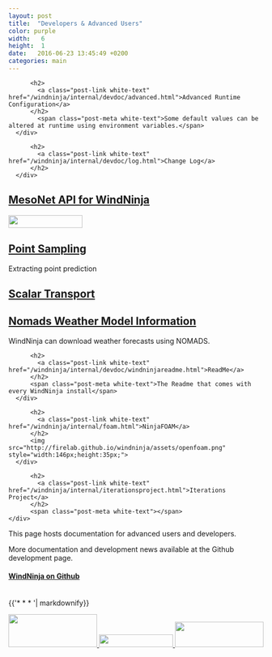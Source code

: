 ```yaml
---
layout: post
title:  "Developers & Advanced Users"
color: purple
width:   6
height:  1
date:   2016-06-23 13:45:49 +0200
categories: main
---
```

<div class="col col-9">
<div class="col col-6">
  <div class="block blue">
      <div class="block-body height-1">
          <span class="post-meta white-text"></span>

          <h2>
            <a class="post-link white-text" href="/windninja/internal/devdoc/advanced.html">Advanced Runtime Configuration</a>
          </h2>
            <span class="post-meta white-text">Some default values can be altered at runtime using environment variables.</span>
      </div>
  </div>
</div>
<div class="col col-3">
  <div class="block purple">
      <div class="block-body height-1">
          <span class="post-meta white-text"></span>

          <h2>
            <a class="post-link white-text" href="/windninja/internal/devdoc/log.html">Change Log</a>
          </h2>
      </div>
  </div>
</div>
<div class="col col-3">
  <div class="block blue">
      <div class="block-body height-1">
          <span class="post-meta white-text"></span>
          <h2>
            <a class="post-link white-text" href="/windninja/internal/devdoc/mesonet.html">MesoNet API for WindNinja</a>
          </h2>
          <img src="http://firelab.github.io/windninja/assets/meso-api-logo-light.png" style="width:146px;height:25px;">
      </div>
  </div>
</div>
<div class="col col-3">
  <div class="block red">
      <div class="block-body height-1">
          <span class="post-meta white-text"></span>
          <h2>
            <a class="post-link white-text" href="/windninja/internal/devdoc/pointsample.html">Point Sampling</a>
          </h2>
          <span class="post-meta white-text">Extracting point prediction</span>
      </div>
  </div>
</div>
<div class="col col-3">
  <div class="block purple">
      <div class="block-body height-1">
          <span class="post-meta white-text"></span>
          <h2>
            <a class="post-link white-text" href="/windninja/internal/devdoc/scalar.html">Scalar Transport</a>
          </h2>
      </div>
  </div>
</div>
<div class="col col-6">
  <div class="block teal">
      <div class="block-body height-1">
          <span class="post-meta white-text"></span>
          <h2>
            <a class="post-link white-text" href="/windninja/internal/devdoc/nomads.html">Nomads Weather Model Information</a>
          </h2>
                    <span class="post-meta white-text">WindNinja can download weather forecasts using  NOMADS.</span>
      </div>
  </div>
</div>
<div class="col col-6">
  <div class="block blue">
      <div class="block-body height-1">
          <span class="post-meta white-text"></span>

          <h2>
            <a class="post-link white-text" href="/windninja/internal/devdoc/windninjareadme.html">ReadMe</a>
          </h2>
          <span class="post-meta white-text">The Readme that comes with every WindNinja install</span>
      </div>
  </div>
</div>
<div class="col col-3">
  <div class="block red">
      <div class="block-body height-1">
          <span class="post-meta white-text"></span>

          <h2>
            <a class="post-link white-text" href="/windninja/internal/foam.html">NinjaFOAM</a>
          </h2>
          <img src="http://firelab.github.io/windninja/assets/openfoam.png" style="width:146px;height:35px;">
      </div>
  </div>
</div>
<div class="col col-3">
  <div class="block purple">
      <div class="block-body height-1">
          <span class="post-meta white-text"></span>

          <h2>
            <a class="post-link white-text" href="/windninja/internal/iterationsproject.html">Iterations Project</a>
          </h2>
          <span class="post-meta white-text"></span>
    </div>
  </div>
</div>


</div>

<div class="col col-3">
<div class="block glass">
<div class="block-body height-10">

<p>This page hosts documentation for advanced users and developers. </p>
<p>More documentation and development news available at the Github development page.</p>
<h4><a href="https://github.com/firelab/windninja">WindNinja on Github</a></h4>

</div>
</div>
</div>




<div class="col col-12">
<br>
{{'* * * '| markdownify}}
<br>

<a href="http://openfoam.org/"> <img src="http://firelab.github.io/windninja/assets/foam2.png" style="width:175px;height:65px;"> </a>
<a href="http://synopticlabs.org/api/mesonet/"> <img src="http://firelab.github.io/windninja/assets/meso-api-logo-light.png" style="width:146px;height:25px;"> </a>
<a href="http://nomads.ncep.noaa.gov/"> <img src="http://firelab.github.io/windninja/assets/nomads.jpg" style="width:175px;height:50px;"> </a>

</div>
